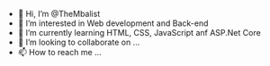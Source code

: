 - 👋 Hi, I’m @TheMbalist
- 👀 I’m interested in Web development and Back-end
- 🌱 I’m currently learning HTML, CSS, JavaScript anf ASP.Net Core
- 💞️ I’m looking to collaborate on ...
- 📫 How to reach me ...

<!---
TheMbalist/TheMbalist is a ✨ special ✨ repository because its `README.md` (this file) appears on your GitHub profile.
You can click the Preview link to take a look at your changes.
--->
